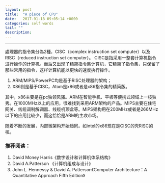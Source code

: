 ```yaml
---
layout: post
title:  "A piece of CPU"
date:   2017-01-18 09:05:14 +0000
categories: self words
tail: ""
description:
---
```

---
處理器的指令集分為2種，CISC（complex instruction set computer）以及RISC（reduced instruction set computer）。
CISC是指采用一整套计算机指令进行操作的计算机。而后又出现了精简指令集计算机，它精简了指令集，只保留了那些常用的指令，这样计算机能以更快的速度执行操作。


1. ARM/MIPS/PowerPC均是基于RISC处理器的架构；
2. X86则是基于CISC，Atom是x86或者是x86指令集的精简版。

其中，x86主要是在pc独领风骚。ARM在智能手机、平板等便携式领域上一枝独秀。在1000MHz以上的应用，很难找到采用ARM架构的产品。MIPS主要在住宅网关、线缆调制解调器、线缆机顶盒等。MIPS架构用在200MHz或者是266MHz以下的应用比较少，而这恰恰是ARM的主攻市场。

随着不断的发展，内部微架构开始趋同。如intel的x86现在是CISC的壳RISC的核。


### 推荐阅读：
1. David Money Harris《数字设计和计算机体系结构》
2. David A.Patterson 《计算机组成与设计》
3. John L. Hennessy & David A. Patterson《Computer Architecture：A Quantitative Approach Fifth Edition》
